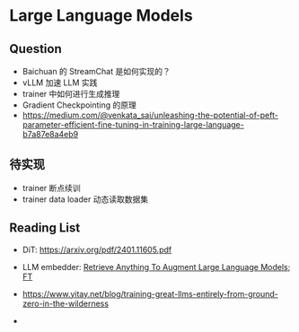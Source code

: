 # Large Language Models



## Question

- Baichuan 的 StreamChat 是如何实现的？
- vLLM 加速 LLM 实践
- trainer 中如何进行生成推理
- Gradient Checkpointing 的原理
- https://medium.com/@venkata_sai/unleashing-the-potential-of-peft-parameter-efficient-fine-tuning-in-training-large-language-b7a87e8a4eb9



## 待实现

- trainer 断点续训
- trainer data loader 动态读取数据集



## Reading List

- DiT: https://arxiv.org/pdf/2401.11605.pdf

- LLM embedder: [Retrieve Anything To Augment Large Language Models](https://arxiv.org/pdf/2310.07554.pdf); [FT](https://github.com/FlagOpen/FlagEmbedding/blob/master/FlagEmbedding/llm_embedder/docs/fine-tune.md)

- https://www.yitay.net/blog/training-great-llms-entirely-from-ground-zero-in-the-wilderness

- 

  
